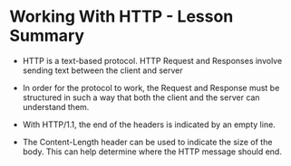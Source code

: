 # Working With HTTP - Lesson Summary

- HTTP is a text-based protocol. HTTP Request and Responses involve sending text between the client and server

- In order for the protocol to work, the Request and Response must be structured in such a way that both the client and the server can understand them.

- With HTTP/1.1, the end of the headers is indicated by an empty line.

- The Content-Length header can be used to indicate the size of the body. This can help determine where the HTTP message should end.